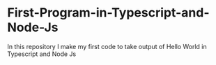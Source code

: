 # First-Program-in-Typescript-and-Node-Js
In this repository I make my first code to take output of Hello World in Typescript and Node Js
